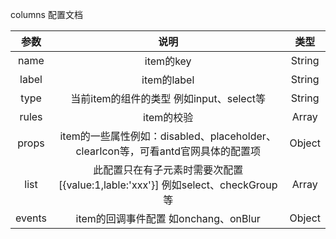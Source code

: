 columns 配置文档

|  参数  |                             说明                             |  类型  |
| :----: | :----------------------------------------------------------: | :----: |
|  name  |                          item的key                           | String |
| label  |                         item的label                          | String |
|  type  |           当前item的组件的类型 例如input、select等           | String |
| rules  |                          item的校验                          | Array  |
| props  | item的一些属性例如：disabled、placeholder、clearIcon等，可看antd官网具体的配置项 | Object |
|  list  |   此配置只在有子元素时需要次配置 [{value:1,lable:'xxx'}] 例如select、checkGroup等    | Array  |
| events |             item的回调事件配置 如onchang、onBlur             | Object |
